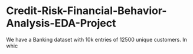 # Credit-Risk-Financial-Behavior-Analysis-EDA-Project
We have a Banking dataset with 10k entries of 12500 unique customers. In whic
